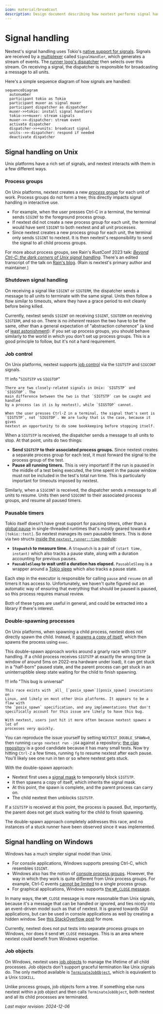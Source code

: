 ```yaml
---
icon: material/broadcast
description: Design document describing how nextest performs signal handling
---
```


# Signal handling

Nextest's signal handling uses Tokio's [native support for signals]. Signals are
received by a [multiplexer] called `SignalHandler`, which generates a stream of
events. The [runner loop's dispatcher] then selects over this stream. On receiving a signal, the
dispatcher is responsible for broadcasting a message to all units.

[native support for signals]: https://docs.rs/tokio/latest/tokio/signal/index.html
[multiplexer]: https://docs.rs/nextest-runner/latest/nextest_runner/signal/index.html
[runner loop's dispatcher]: runner-loop.md#dispatcher

Here's a simple sequence diagram of how signals are handled:

``` mermaid
sequenceDiagram
  autonumber
  participant tokio as Tokio
  participant muxer as signal muxer
  participant dispatcher as dispatcher
  muxer->>tokio: install signal handlers
  tokio->>+muxer: stream signals
  muxer->>-dispatcher: stream event
  activate dispatcher
  dispatcher->>+units: broadcast signal
  units-->>-dispatcher: respond if needed
  deactivate dispatcher
```

## Signal handling on Unix

Unix platforms have a rich set of signals, and nextest interacts with them in a
few different ways.

### Process groups

On Unix platforms, nextest creates a new [_process group_] for each unit of
work. Process groups do not form a tree; this directly impacts signal handling
in interactive use.

* For example, when the user presses Ctrl-C in a terminal, the terminal sends
  `SIGINT` to the foreground process group.
* If nextest did not create a new process group for each unit, the terminal would
  have sent `SIGINT` to both nextest and all unit processes.
* Since nextest creates a new process group for each unit, the terminal only
  sends `SIGINT` to nextest. It is then nextest's responsibility to send the signal
  to all child process groups.

For more about process groups, see Rain's RustConf 2023 talk: [_Beyond Ctrl-C:
the dark corners of Unix signal handling_][rustconf-talk]. There's an edited
transcript of the talk on [Rain's
blog](https://sunshowers.io/posts/beyond-ctrl-c-signals/). (Rain is nextest's
primary author and maintainer.)

[rustconf-talk]: https://www.youtube.com/watch?v=zhbkp_Fzqoo
[_process group_]: https://en.wikipedia.org/wiki/Process_group

### Shutdown signal handling

On receiving a signal like `SIGINT` or `SIGTERM`, the dispatcher sends a message
to all units to terminate with the same signal. Units then follow a flow similar
to timeouts, where they have a grace period to exit cleanly before being killed.

Currently, nextest sends `SIGINT` on receiving `SIGINT`, `SIGTERM` on receiving
`SIGTERM`, and so on. There is no _inherent_ reason the two have to be the same,
other than a general expectation of "abstraction coherence" (a kind of [least
astonishment]): if you set up process groups, you should behave similarly to the
world in which you don't set up process groups. This is a good principle to
follow, but it's not a hard requirement.

[least astonishment]: https://en.wikipedia.org/wiki/Principle_of_least_astonishment

### Job control

On Unix platforms, nextest supports [job control] via the `SIGTSTP` and `SIGCONT`
signals.

[job control]: https://en.wikipedia.org/wiki/Job_control_(Unix)

!!! info "`SIGTSTP` vs `SIGSTOP`"

    There are two closely-related signals in Unix: `SIGTSTP` and `SIGSTOP`. The
    main difference between the two is that `SIGTSTP` can be caught and handled
    by a process (as it is by nextest), while `SIGSTOP` cannot.

    When the user presses Ctrl-Z in a terminal, the signal that's sent is
    `SIGTSTP`, not `SIGSTOP`. We are lucky that is the case, because it gives
    nextest an opportunity to do some bookkeeping before stopping itself.

When a `SIGTSTP` is received, the dispatcher sends a message to all units to stop.
At that point, units do two things:

* **Send `SIGTSTP` to their associated process groups.** Since nextest creates
  a separate process group for each test, it must forward the signal to the
  process group of the test.
* **Pause all running timers.** This is very important! If the run is paused
  in the middle of a test being executed, the time spent in the pause window
  must not be included in the test's total run time. This is particularly important
  for timeouts imposed by nextest.

Similarly, when a `SIGCONT` is received, the dispatcher sends a message to all
units to resume. Units then send `SIGCONT` to their associated process groups,
and resume all paused timers.

### Pausable timers

Tokio itself doesn't have great support for pausing timers, other than a [global
pause](https://docs.rs/tokio/latest/tokio/time/fn.pause.html) in single-threaded
runtimes that's mostly geared towards `#[tokio::test]`. So nextest manages its
own pausable timers. This is done via two structs [inside the
`nextest_runner::time` module](https://github.com/nextest-rs/nextest/tree/main/nextest-runner/src/time):

* **`Stopwatch` to measure time.** A `Stopwatch` is a pair of `(start time, instant)` which also tracks a pause
  state, along with a duration accounting for previous pauses.
* **`PausableSleep` to wait until a duration has elapsed.**
  `PausableSleep` is a wrapper around a [Tokio sleep] which also tracks a pause
  state.

Each step in the executor is responsible for calling `pause` and `resume` on all
timers it has access to. Unfortunately, we haven't quite figured out an automatic
way of ensuring that everything that should be paused is paused, so this process
requires manual review.

Both of these types are useful in general, and could be extracted into a library
if there's interest.

[Tokio sleep]: https://docs.rs/tokio/latest/tokio/time/fn.sleep.html

### Double-spawning processes

On Unix platforms, when spawning a child process, nextest does not directly
spawn the child. Instead, it [spawns a copy of itself], which then spawns the
process using `exec`.

[spawns a copy of itself]: https://docs.rs/nextest-runner/latest/nextest_runner/double_spawn/index.html

This double-spawn approach works around a gnarly race with `SIGTSTP` handling.
If a child process receives `SIGTSTP` at exactly the wrong time (a window of
around 5ms on 2022-era hardware under load), it can get stuck in a "half-born"
paused state, and the parent process can get stuck in an uninterruptible sleep
state waiting for the child to finish spawning.

!!! info "This bug is universal"

    This race exists with _all_ [`posix_spawn`][posix_spawn] invocations on
    Linux, and likely on most other Unix platforms. It appears to be a flaw with
    the `posix_spawn` specification, and any implementations that don't
    specifically account for this issue are likely to have this bug.

    With nextest, users just hit it more often because nextest spawns a lot of
    processes very quickly.

[posix_spawn]: https://pubs.opengroup.org/onlinepubs/9699919799/functions/posix_spawn.html

You can reproduce the issue yourself by setting `NEXTEST_DOUBLE_SPAWN=0`, then
running `cargo nextest run -j64` against a repository; [the clap
repository] is a good candidate because it has many small tests. Now try hitting `Ctrl-Z` a few times, running
`fg` to resume nextest after each pause. You'll likely see one run in ten or so
where nextest gets stuck.

With the double-spawn approach:

* Nextest first uses a [signal mask] to temporarily block `SIGTSTP`.
* It then spawns a copy of itself, which inherits the signal mask.
* At this point, the spawn is complete, and the parent process can carry on.
* The child nextest then unblocks `SIGTSTP`.

If a `SIGTSTP` is received at this point, the process is paused. But,
importantly, the parent does not get stuck waiting for the child to finish
spawning.

The double-spawn approach completely addresses this race, and no instances of a
stuck runner have been observed since it was implemented.

[the clap repository]: https://github.com/clap-rs/clap
[signal mask]: https://www.gnu.org/software/libc/manual/html_node/Process-Signal-Mask.html

## Signal handling on Windows

Windows has a much simpler signal model than Unix.

* For console applications, Windows supports pressing Ctrl-C, which resembles `SIGINT`.
* Windows also has the notion of [console process groups]. However, the way in which
  they work is quite different from Unix process groups. For example, Ctrl-C events
  [cannot be limited] to a single process group.
* For graphical applications, Windows supports [the `WM_CLOSE` message](https://learn.microsoft.com/en-us/windows/win32/winmsg/wm-close).

In many ways, the `WM_CLOSE` message is more reasonable than Unix signals,
because it's a message that can be handled or ignored, and ties nicely into an
event-driven model such as that of nextest. It is geared towards GUI
applications, but can be used in console applications as well by creating a
hidden window. See [this StackOverflow
post](https://stackoverflow.com/questions/8698881/intercept-wm-close-for-cleanup-operations)
for more.

Currently, nextest does not put tests into separate process groups on Windows,
nor does it send `WM_CLOSE` messages. This is an area where nextest could
benefit from Windows expertise.

[console process groups]: https://docs.microsoft.com/en-us/windows/console/console-process-groups
[cannot be limited]: https://learn.microsoft.com/en-us/windows/console/generateconsolectrlevent

### Job objects

On Windows, nextest uses [job objects] to manage the lifetime of all child
processes. Job objects don't support graceful termination like Unix signals do.
The only method available is [`TerminateJobObject`][terminate-job-object], which
is equivalent to a Unix `SIGKILL`.

Unlike process groups, job objects form a tree. If something else runs nextest
within a job object and then calls `TerminateJobObject`, both nextest and all
its child processes are terminated.

[job objects]: https://learn.microsoft.com/en-us/windows/win32/procthread/job-objects
[terminate-job-object]: https://docs.microsoft.com/en-us/windows/win32/api/jobapi2/nf-jobapi2-terminatejobobject

_Last major revision: 2024-12-06_
